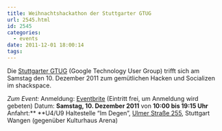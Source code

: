 ```yaml
---
title: Weihnachtshackathon der Stuttgarter GTUG
url: 2545.html
id: 2545
categories:
  - events
date: 2011-12-01 18:00:14
tags:
---
```


Die [Stuttgarter GTUG](https://www.facebook.com/StuttgartGTUG) (Google Technology User Group) trifft sich am Samstag den 10\. Dezember 2011 zum gemütlichen Hacken und Socializen im shackspace.

_Zum Event:_
Anmeldung: [Eventbrite](http://www.eventbrite.com/event/2564993966) (Eintritt frei, um Anmeldung wird gebeten)
Datum: **Samstag, 10\. Dezember 2011** von **10:00 bis 19:15 Uhr**
Anfahrt:** **U4/U9 Haltestelle “Im Degen”, [Ulmer Straße 255](../?page_id=713), Stuttgart Wangen (gegenüber Kulturhaus Arena)